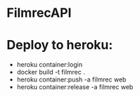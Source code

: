 # FilmrecAPI

# Deploy to heroku:
- heroku container:login
- docker build -t filmrec .
- heroku container:push -a filmrec web
- heroku container:release -a filmrec web